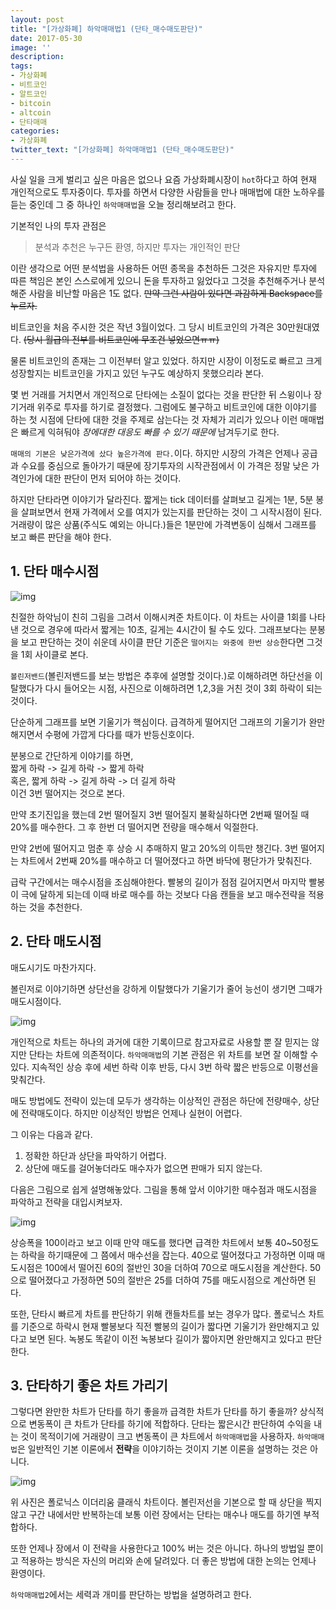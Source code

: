 ```yaml
---
layout: post
title: "[가상화폐] 하악매매법1 (단타_매수매도판단)"
date: 2017-05-30
image: ''
description:
tags:
- 가상화폐
- 비트코인
- 알트코인
- bitcoin
- altcoin
- 단타매매
categories:
- 가상화폐
twitter_text: "[가상화폐] 하악매매법1 (단타_매수매도판단)"
---
```


  사실 일을 크게 벌리고 싶은 마음은 없으나 요즘 가상화폐시장이 `hot`하다고 하여 현재 개인적으로도 투자중이다. 투자를 하면서 다양한 사람들을 만나 매매법에 대한 노하우를 듣는 중인데 그 중 하나인 `하악매매법`을 오늘 정리해보려고 한다.  

  기본적인 나의 투자 관점은

> 분석과 추천은 누구든 환영, 하지만 투자는 개인적인 판단


  이란 생각으로 어떤 분석법을 사용하든 어떤 종목을 추천하든 그것은 자유지만 투자에 따른 책임은 본인 스스로에게 있으니 돈을 투자하고 잃었다고 그것을 추천해주거나 분석해준 사람을 비난할 마음은 1도 없다. ~~만약 그런 사람이 있다면 과감하게 Backspace를 누르자.~~  

  비트코인을 처음 주시한 것은 작년 3월이었다. 그 당시 비트코인의 가격은 30만원대였다. ~~(당시 월급의 전부를 비트코인에 무조건 넣었으면ㅠㅠ)~~

  물론 비트코인의 존재는 그 이전부터 알고 있었다. 하지만 시장이 이정도로 빠르고 크게 성장할지는 비트코인을 가지고 있던 누구도 예상하지 못했으리라 본다.  

  몇 번 거래를 거치면서 개인적으로 단타에는 소질이 없다는 것을 판단한 뒤 스윙이나 장기거래 위주로 투자를 하기로 결정했다. 그럼에도 불구하고 비트코인에 대한 이야기를 하는 첫 시점에 단타에 대한 것을 주제로 삼는다는 것 자체가 괴리가 있으나 이런 매매법은 빠르게 익혀둬야 *장에대한 대응도 빠를 수 있기 때문에* 남겨두기로 한다.  

   `매매의 기본은 낮은가격에 샀다 높은가격에 판다.`이다. 하지만 시장의 가격은 언제나 공급과 수요를 중심으로 돌아가기 때문에 장기투자의 시작관점에서 이 가격은 정말 낮은 가격인가에 대한 판단이 먼저 되어야 하는 것이다.  

  하지만 단타라면 이야기가 달라진다. 짧게는 tick 데이터를 살펴보고 길게는 1분, 5분 봉을 살펴보면서 현재 가격에서 오를 여지가 있는지를 판단하는 것이 그 시작시점이 된다. 거래량이 많은 상품(주식도 예외는 아니다.)들은 1분만에 가격변동이 심해서 그래프를 보고 빠른 판단을 해야 한다.  


## 1. 단타 매수시점

  ![img](https://c1.staticflickr.com/5/4271/34818979542_6d7ff82889_b.jpg)

  친절한 하악님이 친히 그림을 그려서 이해시켜준 차트이다. 이 차트는 사이클 1회를 나타낸 것으로 경우에 따라서 짧게는 10초, 길게는 4시간이 될 수도 있다. 그래프보다는 분봉을 보고 판단하는 것이 쉬운데 사이클 판단 기준은 `떨어지는 와중에 한번 상승`한다면 그것을 1회 사이클로 본다.  

  `볼린저밴드`(볼린저밴드를 보는 방법은 추후에 설명할 것이다.)로 이해하려면 하단선을 이탈했다가 다시 들어오는 시점, 사진으로 이해하려면 1,2,3을 거친 것이 3회 하락이 되는 것이다.  

  단순하게 그래프를 보면 기울기가 핵심이다. 급격하게 떨어지던 그래프의 기울기가 완만해지면서 수평에 가깝게 다다를 때가 반등신호이다.  

  분봉으로 간단하게 이야기를 하면,  
  짧게 하락 -> 길게 하락 -> 짧게 하락  
  혹은, 짧게 하락 -> 길게 하락 -> 더 길게 하락  
  이건 3번 떨어지는 것으로 본다.  

  만약 초기진입을 했는데 2번 떨어질지 3번 떨어질지 불확실하다면 2번째 떨어질 때 20%를 매수한다. 그 후 한번 더 떨어지면 전량을 매수해서 익절한다.

  만약 2번에 떨어지고 멈춘 후 상승 시 추매하지 말고 20%의 이득만 챙긴다. 3번 떨어지는 차트에서 2번째 20%를 매수하고 더 떨어졌다고 하면 바닥에 평단가가 맞춰진다.  

  급락 구간에서는 매수시점을 조심해야한다. 빨봉의 길이가 점점 길어지면서 마지막 빨봉이 극에 달하게 되는데 이때 바로 매수를 하는 것보다 다음 캔들을 보고 매수전략을 적용하는 것을 추천한다.

## 2. 단타 매도시점

  매도시기도 마찬가지다.

  볼린저로 이야기하면 상단선을 강하게 이탈했다가 기울기가 줄어 능선이 생기면 그때가 매도시점이다.

  ![img](https://c1.staticflickr.com/5/4219/34172102433_3a3d9ceb0a_b.jpg)

  개인적으로 차트는 하나의 과거에 대한 기록이므로 참고자료로 사용할 뿐 잘 믿지는 않지만 단타는 차트에 의존적이다. `하악매매법`의 기본 관점은 위 차트를 보면 잘 이해할 수 있다. 지속적인 상승 후에 세번 하락 이후 반등, 다시 3번 하락 짧은 반등으로 이평선을 맞춰간다.  

  매도 방법에도 전략이 있는데 모두가 생각하는 이상적인 관점은 하단에 전량매수, 상단에 전략매도이다. 하지만 이상적인 방법은 언제나 실현이 어렵다.

  그 이유는 다음과 같다.  

1. 정확한 하단과 상단을 파악하기 어렵다.  
2. 상단에 매도를 걸어놓더라도 매수자가 없으면 판매가 되지 않는다.  

  다음은 그림으로 쉽게 설명해놓았다. 그림을 통해 앞서 이야기한 매수점과 매도시점을 파악하고 전략을 대입시켜보자.

![img](https://c1.staticflickr.com/5/4223/34819713792_2fb5e713dd_z.jpg)

  상승폭을 100이라고 보고 이때 만약 매도를 했다면 급격한 차트에서 보통 40~50정도는 하락을 하기때문에 그 쯤에서 매수선을 잡는다. 40으로 떨어졌다고 가정하면 이때 매도시점은 100에서 떨어진 60의 절반인 30을 더하여 70으로 매도시점을 계산한다. 50으로 떨어졌다고 가정하면 50의 절반은 25를 더하여 75를 매도시점으로 계산하면 된다.  

  또한, 단타시 빠르게 차트를 판단하기 위해 캔들차트를 보는 경우가 많다. 폴로닉스 차트를 기준으로 하락시 현재 빨봉보다 직전 빨봉의 길이가 짧다면 기울기가 완만해지고 있다고 보면 된다. 녹봉도 똑같이 이전 녹봉보다 길이가 짧아지면 완만해지고 있다고 판단한다.  


## 3. 단타하기 좋은 차트 가리기

  그렇다면 완만한 차트가 단타를 하기 좋을까 급격한 차트가 단타를 하기 좋을까? 상식적으로 변동폭이 큰 차트가 단타를 하기에 적합하다. 단타는 짧은시간 판단하여 수익을 내는 것이 목적이기에 거래량이 크고 변동폭이 큰 차트에서 `하악매매법`을 사용하자. `하악매매법`은 일반적인 기본 이론에서 **전략**을 이야기하는 것이지 기본 이론을 설명하는 것은 아니다.

  ![img](https://c1.staticflickr.com/5/4225/34140180864_61f7cdc160_b.jpg)  

  위 사진은 폴로닉스 이더리움 클래식 차트이다. 볼린저선을 기본으로 할 때 상단을 찍지 않고 구간 내에서만 반복하는데 보통 이런 장에서는 단타는 매수나 매도를 하기엔 부적합하다.  

  또한 언제나 장에서 이 전략을 사용한다고 100% 버는 것은 아니다. 하나의 방법일 뿐이고 적용하는 방식은 자신의 머리와 손에 달려있다. 더 좋은 방법에 대한 논의는 언제나 환영이다.

  `하악매매법2`에서는 세력과 개미를 판단하는 방법을 설명하려고 한다.  
